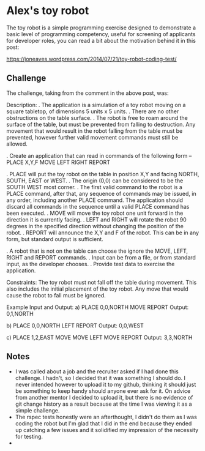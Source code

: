 # Alex's toy robot

The toy robot is a simple programming exercise designed to demonstrate a basic
level of programming competency, useful for screening of applicants for 
developer roles, you can read a bit about the motivation behind it in this post:

https://joneaves.wordpress.com/2014/07/21/toy-robot-coding-test/


## Challenge

The challenge, taking from the comment in the above post, was:

Description:
. The application is a simulation of a toy robot moving on a square tabletop, of dimensions 5 units x 5 units.
. There are no other obstructions on the table surface.
. The robot is free to roam around the surface of the table, but must be prevented from falling to destruction. Any movement
that would result in the robot falling from the table must be prevented, however further valid movement commands must still
be allowed.

. Create an application that can read in commands of the following form –
PLACE X,Y,F
MOVE
LEFT
RIGHT
REPORT

. PLACE will put the toy robot on the table in position X,Y and facing NORTH, SOUTH, EAST or WEST.
. The origin (0,0) can be considered to be the SOUTH WEST most corner.
. The first valid command to the robot is a PLACE command, after that, any sequence of commands may be issued, in any order, including another PLACE command. The application should discard all commands in the sequence until a valid PLACE command has been executed.
. MOVE will move the toy robot one unit forward in the direction it is currently facing.
. LEFT and RIGHT will rotate the robot 90 degrees in the specified direction without changing the position of the robot.
. REPORT will announce the X,Y and F of the robot. This can be in any form, but standard output is sufficient.

. A robot that is not on the table can choose the ignore the MOVE, LEFT, RIGHT and REPORT commands.
. Input can be from a file, or from standard input, as the developer chooses.
. Provide test data to exercise the application.

Constraints:
The toy robot must not fall off the table during movement. This also includes the initial placement of the toy robot.
Any move that would cause the robot to fall must be ignored.

Example Input and Output:
a)
PLACE 0,0,NORTH
MOVE
REPORT
Output: 0,1,NORTH

b)
PLACE 0,0,NORTH
LEFT
REPORT
Output: 0,0,WEST

c)
PLACE 1,2,EAST
MOVE
MOVE
LEFT
MOVE
REPORT
Output: 3,3,NORTH


## Notes

* I was called about a job and the recruiter asked if I had done this challenge.
I hadn't, so I decided that it was something I should do. I never intended 
however to upload it to my github, thinking it should just be something to keep
handy should anyone ever ask for it. On advice from another mentor I decided
to upload it, but there is no evidence of git change history as a result because
at the time I was viewing it as a simple challenge.
* The rspec tests honestly were an afterthought, I didn't do them as I was 
coding the robot but I'm glad that I did in the end because they ended up 
catching a few issues and it solidified my impression of the necessity 
for testing.
* 
